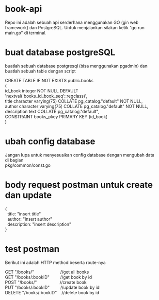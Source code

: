 # book-api
Repo ini adalah sebuah api serderhana menggunakan GO (gin web framework) dan PostgreSQL. Untuk menjalankan silakan ketik "go run main.go" di terminal.

# buat database postgreSQL
buatlah sebuah database postgresql (bisa menggunakan pgadmin) dan buatlah sebuah table dengan script  
  
CREATE TABLE IF NOT EXISTS public.books  
(  
    id_book integer NOT NULL DEFAULT 'nextval('books_id_book_seq'::regclass)',  
    title character varying(75) COLLATE pg_catalog."default" NOT NULL,  
    author character varying(75) COLLATE pg_catalog."default" NOT NULL,  
    description text COLLATE pg_catalog."default",  
    CONSTRAINT books_pkey PRIMARY KEY (id_book)  
)  

# ubah config database
Jangan lupa untuk menyesuaikan config database dengan mengubah data di bagian  
pkg/common/const.go

# body request postman untuk create dan update  
  
  {  
  &nbsp;&nbsp;title: "insert title"  
  &nbsp;&nbsp;author: "insert author"  
  &nbsp;&nbsp;description: "insert description"  
  }  
  
# test postman
Berikut ini adalah HTTP method beserta route-nya  
  
GET "/books/" &nbsp;&nbsp;&nbsp;&nbsp;&nbsp;&nbsp;&nbsp;&nbsp;&nbsp;&nbsp;&nbsp;&nbsp;&nbsp;&nbsp;&nbsp;&nbsp;&nbsp;&nbsp;&nbsp;&nbsp;&nbsp;//get all books  
GET "/books/:bookID" &nbsp;&nbsp;&nbsp;&nbsp;&nbsp;&nbsp;&nbsp;  //get book by id  
POST "/books/" &nbsp;&nbsp;&nbsp;&nbsp;&nbsp;&nbsp;&nbsp;&nbsp;&nbsp;&nbsp;&nbsp;&nbsp;&nbsp;&nbsp;&nbsp;&nbsp;&nbsp; //create book  
PUT "/books/:bookID" &nbsp;&nbsp;&nbsp;&nbsp;&nbsp;&nbsp;&nbsp;   //update book by id  
DELETE "/books/:bookID" &nbsp;&nbsp;  //delete book by id  
